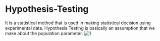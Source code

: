 # Hypothesis-Testing
It is a statistical method that is used in making statistical decision using experimental data. Hypothesis Testing is basically an assumption that we make about the population parameter.
![1](https://user-images.githubusercontent.com/105537870/181165683-fbae22f7-2949-4530-a938-fc9fea5839bf.jpeg)
